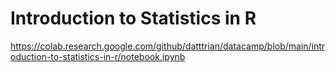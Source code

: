 # Introduction to Statistics in R

https://colab.research.google.com/github/datttrian/datacamp/blob/main/introduction-to-statistics-in-r/notebook.ipynb

